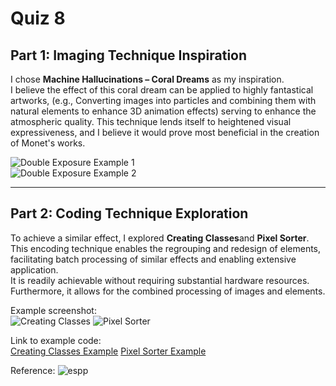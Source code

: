# Quiz 8

## Part 1: Imaging Technique Inspiration
I chose **Machine Hallucinations – Coral Dreams** as my inspiration.  
I believe the effect of this coral dream can be applied to highly fantastical artworks, (e.g., Converting images into particles and combining them with natural elements to enhance 3D animation effects) serving to enhance the atmospheric quality.
This technique lends itself to heightened visual expressiveness, and I believe it would prove most beneficial in the creation of Monet's works.

![Double Exposure Example 1](https://refikanadol.com/wp-content/uploads/2022/12/Coral-Art-Basel_Content-Render_02-1400x1400.png)  
![Double Exposure Example 2](https://refikanadol.com/wp-content/uploads/2022/12/RAS_Template_CD_.003.jpeg)

---

## Part 2: Coding Technique Exploration
To achieve a similar effect, I explored **Creating Classes**and **Pixel Sorter**.  
This encoding technique enables the regrouping and redesign of elements, facilitating batch processing of similar effects and enabling extensive application.  
It is readily achievable without requiring substantial hardware resources. Furthermore, it allows for the combined processing of images and elements. 

Example screenshot:  
![Creating Classes](https://happycoding.io/tutorials/processing/images/creating-classes-2.gif)
![Pixel Sorter](https://happycoding.io/tutorials/p5js/images/images/pixel-sorter-2.gif)



Link to example code:  
[Creating Classes Example](https://happycoding.io/tutorials/p5js/creating-classes)
[Pixel Sorter Example](https://happycoding.io/tutorials/p5js/images/pixel-sorter)

Reference:
![espp](https://mir-s3-cdn-cf.behance.net/project_modules/fs/e1d5a486189013.5d9237518f0a9.png)
